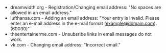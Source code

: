 * dreamwidth.org - Registration/Changing email address: "No spaces are allowed in an email address."
* lufthansa.com - Adding an email address: "Your entry is invalid. Please enter an e-mail address in the e-mail format (example@domain.com). (60030)"
* theentertainerme.com - Unsubsribe links in email messages do not work.
* vk.com - Changing email address: "Incorrect email."
